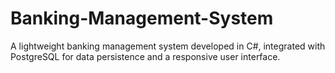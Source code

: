 # Banking-Management-System
A lightweight banking management system developed in C#, integrated with PostgreSQL for data persistence and a responsive user interface.
